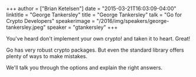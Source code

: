 +++
author = ["Brian Ketelsen"]
date = "2015-03-21T16:03:09-04:00"
linktitle = "George Tankersley"
title = "George Tankersley"
talk = "Go for Crypto Developers"
speakerimage = "/2016/img/speakers/george-tankersley.jpeg"
speaker = "gtankersley"
+++

You've heard don't implement your own crypto! and taken it to heart. Great!

Go has very robust crypto packages. But even the standard library offers plenty of ways to make mistakes.

We'll talk you through the options and explain the right answers.
